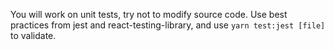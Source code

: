 You will work on unit tests, try not to modify source code. Use best practices from jest and react-testing-library, and use `yarn test:jest [file]` to validate.

